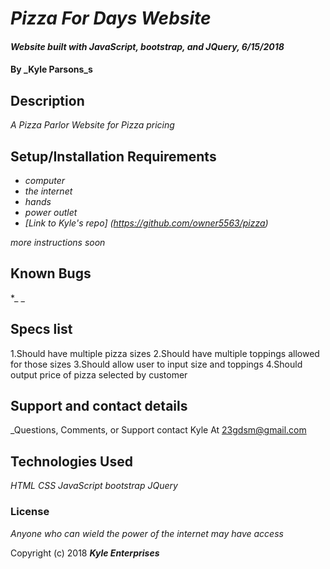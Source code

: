 # _Pizza For Days Website_

#### _Website built with JavaScript, bootstrap, and JQuery, 6/15/2018_

#### By _**Kyle Parsons**_s

## Description

_A Pizza Parlor Website for Pizza pricing_

## Setup/Installation Requirements

* _computer_
* _the internet_
* _hands_
* _power outlet_
* _[Link to Kyle's repo] (https://github.com/owner5563/pizza)_


_more instructions soon_

## Known Bugs

*_ _
## Specs list
1.Should have multiple pizza sizes
2.Should have multiple toppings allowed for those sizes
3.Should allow user to input size and toppings
4.Should output price of pizza selected by customer




## Support and contact details

_Questions, Comments, or Support contact Kyle At 23gdsm@gmail.com
## Technologies Used

_HTML CSS JavaScript bootstrap JQuery_

### License

*Anyone who can wield the power of the internet may have access*

Copyright (c) 2018 **_Kyle Enterprises_**

